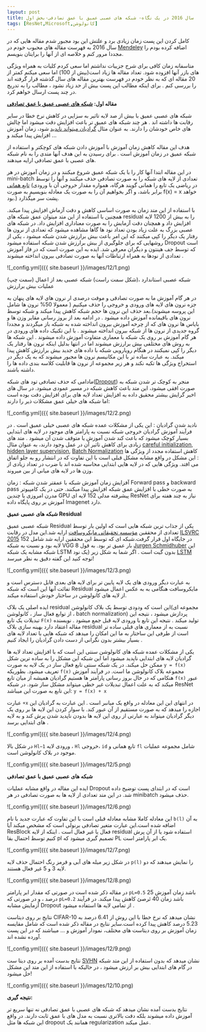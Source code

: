 ```yaml
---
layout: post
title: سال 2016 در یک نگاه- شبکه های عصبی عمیق با عمق تصادفی-بخش اول
tags: [ResNet,Microsoft,کانولوشن]
--- 
```

کامل کردن این پست زمان زیادی برد و علتش این بود مجبور شدم مقاله هایی که در سال 2016 به فهرست مقاله های محبوب خودم در [Mendeley](https://www.mendeley.com/) اضافه کرده بودم را مجددا مرور کنم و خلاصه ای از آنها را برایتان بنویسم. 

متاسفانه زمان کافی برای شرح جزییات نداشتم اما سعی کردم کلیات به همراه ویژگی های بازر آنها افزوده شود. تعداد مقاله ها زیاد است(بیش از 100) اما سعی میکنم کمتر از 20 مقاله ای که به نظر خودم در فهرست بهترین مقاله های سال گذشته قرار گرفته اند را بررسی کنم . برای اینکه مطالب این پست بیش از حد زیاد نشود ، مطالب را به تدریج در چند پست ارسال خواهم کرد.

**مقاله اول: [شبکه های عصبی عمیق با عمق تصادفی](https://arxiv.org/abs/1603.09382)**

شبکه های عصبی عمیق با بیش از صد لایه تاثیر به سزایی در کاهش نرخ خطا در سایر رقابت ها داشته اند . هر چند شبکه های عمیق تر باعث افزایش دقت میشود اما چالش های خاص خودشان را دارند. به عنوان مثال [گرادیان میتواند ناپدید](https://en.wikipedia.org/wiki/Vanishing_gradient_problem) شود،  زمان آموزش افزایش پیدا میکند و ...

هدف این مقاله کاهش زمان آموزش با آموزش دادن شبکه های کوچکتر و استفاده از شبکه عمیق در زمان آموزش است . برای رسیدن به این هدف آنها متدی را به نام شبکه های عصبی با عمق تصادفی ارایه میدهند. 

در این مقاله ابتدا آنها کار را با یک شبکه عمیق شروع میکنند و در زمان آموزش در هر mini-batch تعدادی از لایه های شبکه را به صورت تصادفی حذف میکنند و آنها را توسط [تابع همانی](https://en.wikipedia.org/wiki/Identity_function) (در ریاضی یک تابع را همانی گویند هرگاه، همواره مقدار خروجی آن با ورودی برابر باشد، و اگر بخواهیم آن را به صورت یک معادله بنویسیم به صورت f(x) = x خواهد بود.) پشت سر میگذارد.

با استفاده از این متد زمان به صورت اساسی کاهش و دقت آزماش افزایش پیدا میکند. همچنین با استفاده از این متد میتوان عمق شبکه های residual را به بیش از 1200 لایه افزایش داد  و همچنان دقت آزمایش را به صورت معناداری افزایش داد.
در شبکه های عصبی بزرگ به علت زیاد بودن تعداد نود ها گاها مشاهده میشود که تعدادی از نرون ها رفتار یک دیگر را کپی میکنند که این امر باعث بیش برارزش شدن شبکه میشود ، یکی از روشهایی که برای جلوگیری از بیش برارزش شدن شبکه استفاده میشود Dropout  است که توسط جف هینتون و دیگران معرفی شد. ایده به این صورت است که در فاز آموزش تعدادی از نودها به همراه ارتباطات آنها به صورت تصادفی بیرون انداخته میشوند .

![_config.yml]({{ site.baseurl }}/images/12/1.png)

 (سمت چپ) شبکه عصبی استاندارد ،(شکل سمت راست) شبکه عصبی بعد از اعمال عملیات بیش برارزش

در هر گام آموزش ما به صورت تصادقی و موقت درصدی ار نرون های لایه های پنهان به جزه نرون های لایه های ورودی و خروجی را حذف میکنیم ( معمولا 50% نرون ها شامل این پروسه میشوند).بعد حذف این نرون ها حجم شبکه کاهش پیدا میکند و شبکه توسط نرون های باقیمانده آموزش داده میشود . در ادامه بعد از بروز رسانی مقایر وزن ها و بایاس ها نرون های که از چرخه آموزش بیرون انداخته شده به شبکه باز میگردند و مجددا گروه جدیدی از نرون ها از شبکه بیرون انداخته میشوند .
با این تکنیک داده های ورودی در هر گام آموزش بر روی یک شبکه با معماری متفاوت آموزش داده میشوند . این شبکه ها به روش های مختلفی بیش برارزش میشوند اما در انتها بدلیل اینکه نرون ها رفتار یک دیگر را کپی نمیکنند در هنگام رویارویی شبکه با داده های جدید بیش برارزش کاهش پیدا میکند. به عبارت ساده تر با این مکانیسم نرون ها مجبور میشوند که به یک دیگر در استخراج ویژگی ها تکیه نکند و هر زیر مجموعه از نرون ها قابلیت کلاسه بندی داده ها را داشته باشند.

مادامی که حذف تصادفی تود های شبکه([Dropout](https://www.cs.toronto.edu/~hinton/absps/JMLRdropout.pdf)) منجر به کوچک تر شدن شبکه  به صورت افقی میشود، این متد باعث کاهش شبکه در مسیر عمودی میشود. در سال های اخیر گرایش بیشتر محقیق داده به افزایش تعداد لایه های برای افزایش دقت بوده است اما شبکه های خیلی عمق مشکلات ذیر را دارند:

![_config.yml]({{ site.baseurl }}/images/12/2.png)

نادید شدن گرادیان : این یکی از مشکلات عمده شبکه های عصبی خیلی عمیق است . در فرآیند آموزش گرادیان خروجی شبکه نسبت به پارامتر های موجود در لایه های ابتدایی بسیار کوچک میشود که باعث کند شدن آموزش یا متوقف شدن آن میشود . متد های زیادی برای کاهش تاثیر آن در عمل وجود دارند، به عنوان مثال [careful initialization](http://www-prima.imag.fr/jlc/Courses/2016/PRML/XavierInitialisation.pdf), [hidden layer supervision](https://arxiv.org/abs/1409.5185), [Batch Normalization](https://arxiv.org/abs/1502.03167) 
کاهش استفاده مجدد از ویژگی ها : این مشکل در واقع مشابه مشکل قبلی است با این تفاوت که در انتشار رو به جلو اتفاق می افتد. ویژگی هایی که در لایه هایی ابتدایی محاسبه شده اند با ضرب در تعداد زیادی از وزن ها در لایه های میانی از بین میروند. 

آفزایش زمان آموزش شبکه با عمقتر شدن شبکه : زمان Forward pass و  backward pass به صورت خطی با افزایش عمق شبکه افزایش پیدا میکنند. حتی در یک کامپیوتر مدرن امروزی یا چندین GPU پیشرفته مدلی 152 لایه ای ResNet نیاز به چند هفته برای آموزش بر روی پایگاه داده Imagenet دارد.

**شبکه های عصبی عمیق Residual**

شبکه عصبی عمیق Residual  یکی از جذاب ترین شبکه هایی است که اولین بار توسط تعدادی از محققین [مؤسسه تحقیقاتی مایکروسافت](https://en.wikipedia.org/wiki/Microsoft_Research) ارایه شد.این مدل در رقابت  [ILSVRC 2015](http://image-net.org/challenges/LSVRC/2015/) در جایگاه اول قرار گرفت.شبکه ای که توسط این محققین ارایه شد شامل 152 لایه بود و نسبت به شبکه VGG  8 بار عمیق تر بود. به قول  [Jurgen Schmidhuber](https://en.wikipedia.org/wiki/J%C3%BCrgen_Schmidhuber) این شبکه مشابه یک شبکه LSTM بدون گیت است . اگر شما به شکل زیر (یک نود [LSTM](http://people.idsia.ch/~juergen/microsoft-wins-imagenet-through-feedforward-LSTM-without-gates.html) توجه کنید این گفته دقیق به نظر میرسد!
 
![_config.yml]({{ site.baseurl }}/images/12/3.png)

به عبارت دیگر ورودی های یک لایه پایین تر برای لایه های بعدی قابل دسترس است و تفائت آنها این است که شبکه Residual  مایکروسافت هنگامی به به عکس اعمال میشود از لایه های کانولوشن در ساختار خودش استفاده میکند.

ایده اصلی یک بلاک residual این است که ودودی توسط یک بلاک کانولوشن(مجموعه ای از توابع فعال ساز ، کانولوشن ، batch normalization) پردازش میشود ، نتیجه این تبدیلات یک تابع `F(x)` تولید میکند . نتیجه این تابع با ورودی لایه قبل جمع میشود . نویسنده مقاله اعتقاد دارد بهینه سازی بلاک residual نسبت به از معماری های قبلی ساده تر است  از طرفی این ساختار به ما این امکان را میدهد که شبکه هایی با تعداد لایه های بسیار بیشتر بدون نگرانی از دست دادن گرادیان را ایجاد کنیم . 

یکی از مشکلات عمده شبکه های کانولوشن سنتی این است که با افزایش تعداد لایه ها گرادیان لایه های ابتدایی ناپدید میشود اما این شبکه این مشکل را به ساده ترین شکل ممکن حل میکند. در یک شبکه سنتی تابع فعال ساز در یک لایه به صورت `y = f(x)`  تعریف میشود. بطوریکه `f(x)` مجموعه بلاک کانولوشن ما است. در فرآیند آموزش هنکامی که در حال بروز رسانی پارامتر ها هستیم گرادیان همیشه از میان تابع `f(x)` عبور میکند که به علت اعمال تبدیلات غیر خطی میتواند مشکل ساز شود. در شبکه ResNet این تابع به صورت این میباشد: `y = f(x) + x`

عبارت `+x` در انتهای این این معادله در واقع یک میانبر است . این عبارت به گرادیان این اجازه را میدهد که به صورت مستقیم از آن عبور کند. با سوار کردن این لایه ها بر روی یک دیگر گرادیان میتواند به عبارتی از روی این لایه ها بدودن ناپدید شدن پرش کند و به لایه های ابتدایی برسد .

![_config.yml]({{ site.baseurl }}/images/12/4.png)

در شکل بالا `Hl−1` ورودی لایه ، `Hl` خروجی، `id` تابع همانی و `fl` شامل مجموعه عملیات موجود در بلاک کانولوشن است.

![_config.yml]({{ site.baseurl }}/images/12/5.png)

**شبکه های عصبی عمیق با عمق تصادفی**

ایده این مقاله در واقع مشابه عملیات Dropout است که در ابتدای پست توضیح داده شد. در این متد تعدادی از لایه ها به صورت تصادفی در هر minibatch حذف میشود.

![_config.yml]({{ site.baseurl }}/images/12/6.png)

این معادله کاملا مشابه معادله قبلی است با این تفاوت که عبارت جدید با نام `b(l)` به آن اضافه شده است.این عبارت متغیر تصادفی برنولی است که مشخص میکند آیا ResBlock فعال یا غیر فعال است . اینکه از لایه residual  استفاده شود یا از آن پرش کنیم توسط احتمال بقا pl تصمیم گیری میشود که PL یک ابر پارامتر است.

![_config.yml]({{ site.baseurl }}/images/12/7.png)

در شکل زیر میله های آبی و قرمز رنگ احتمال حذف لایه `p(l)` را نمایش میدهند که دو لایه 3 و 5 غیر فعال هستند.

![_config.yml]({{ site.baseurl }}/images/12/8.png)

در مقاله ذکر شده است در صورتی که مقدار ابر پارامتر `pL=0.5` باشد زمان آموزش 25 درصد ، و در صورتی که `pL=0.2` باشد زمان 40 ئرصئ کاهش پیدا میکند. در فرآیند آزمایش مشابه Dropout از تمامی لایه ها استفاده میشود .

نتایج بر روی دیتاست CIFAR-10 نشان میدهد که نرخ خطا با این روش از 6.41 درصد به 5.23 درصد کاهش پیدا کرده است.سایر نتایج در مقاله ذکر شده است که شامل مقایسه زمان آموزش بر روی دیتاست های مختلف، نمودار آموزش و ... میباشند که در این پست آورده نشده اند.

![_config.yml]({{ site.baseurl }}/images/12/9.png)

نتایج بدست آمده بر روی دیتا ست [SVHN](http://ufldl.stanford.edu/housenumbers/) نشان میدهد که بدون استفاده از این متد شبکه در گام های ابتدایی بیش بر ارزش میشود ، در حالیکه با استفاده از این متد این مشکل حل میشود!

![_config.yml]({{ site.baseurl }}/images/12/10.png)

**نتیجه گیری:**

نتایج بدست آمده نشان میدهد که شبکه های عصبی با عمق تصادفی نه تنها سریع تر آموزش داده میشوند بلکه دقت بالاتری نسبت به مدل های با عمق ثابت دارند. در واقع این شبکه ها مثل dropout همانند یک regularization عمل میکند.

